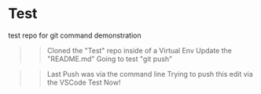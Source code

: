 # Test
test repo for git command demonstration

>> Cloned the "Test" repo inside of a Virtual Env
>> Update the "README.md"
>> Going to test "git push"

>> Last Push was via the command line
>> Trying to push this edit via the VSCode
>> Test Now!